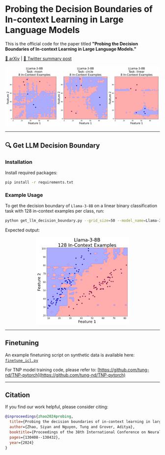 
# Probing the Decision Boundaries of In-context Learning in Large Language Models

This is the official code for the paper titled **"Probing the Decision Boundaries of In-context Learning in Large Language Models."**

[📄 arXiv](https://arxiv.org/abs/2406.11233) | [🧵 Twitter summary post](https://x.com/siyan_zhao/status/1805277462890492321)

<p align="center">
  <img src="https://github.com/siyan-zhao/ICL_decision_boundary/raw/main/incontext_num.gif" alt="In-context Learning GIF" width="760">
</p>

---

## 🔍 Get LLM Decision Boundary

### Installation

Install required packages:

```bash
pip install -r requirements.txt
````

### Example Usage

To get the decision boundary of `Llama-3-8B` on a linear binary classification task with 128 in-context examples per class, run:

```bash
python get_llm_decision_boundary.py --grid_size=50 --model_name=Llama-3-8B --num_in_context=128 --data_type=linear
```

Expected output:

<p align="center">
  <img src="https://github.com/siyan-zhao/ICL_decision_boundary/blob/main/Llama-3-8B_128incontext.png" alt="Expected Output" width="300">
</p>

---

## Finetuning

An example finetuning script on synthetic data is available here:
[`finetune_icl.py`](https://github.com/siyan-zhao/ICL_decision_boundary/blob/main/finetune_icl.py)

For TNP model training code, please refer to:
[https://github.com/tung-nd/TNP-pytorch](https://github.com/tung-nd/TNP-pytorch)

---

## Citation

If you find our work helpful, please consider citing:

```bibtex
@inproceedings{zhao2024probing,
  title={Probing the decision boundaries of in-context learning in large language models},
  author={Zhao, Siyan and Nguyen, Tung and Grover, Aditya},
  booktitle={Proceedings of the 38th International Conference on Neural Information Processing Systems},
  pages={130408--130432},
  year={2024}
}
```

